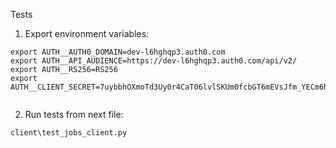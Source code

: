 
Tests

1. Export environment variables:
```
export AUTH__AUTH0_DOMAIN=dev-l6hghqp3.auth0.com
export AUTH__API_AUDIENCE=https://dev-l6hghqp3.auth0.com/api/v2/
export AUTH__RS256=RS256
export AUTH__CLIENT_SECRET=7uybbhOXmoTd3Uy0r4CaT06lvlSKUm0fcbGT6mEVsJfm_YECm6hP3Niw1V78iYGi


```

2. Run tests from next file:
```
client\test_jobs_client.py
``` 


